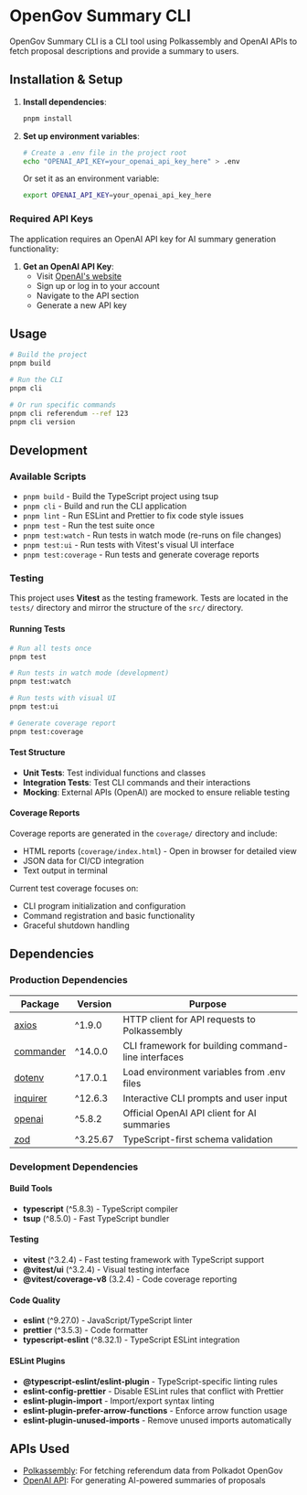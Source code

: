 # OpenGov Summary CLI

OpenGov Summary CLI is a CLI tool using Polkassembly and OpenAI APIs to fetch proposal descriptions and provide a summary to users.


## Installation & Setup

1. **Install dependencies**:
   ```bash
   pnpm install
   ```

2. **Set up environment variables**:
   ```bash
   # Create a .env file in the project root
   echo "OPENAI_API_KEY=your_openai_api_key_here" > .env
   ```

   Or set it as an environment variable:
   ```bash
   export OPENAI_API_KEY=your_openai_api_key_here
   ```

### Required API Keys
The application requires an OpenAI API key for AI summary generation functionality:

1. **Get an OpenAI API Key**:
   - Visit [OpenAI's website](https://openai.com/)
   - Sign up or log in to your account
   - Navigate to the API section
   - Generate a new API key

## Usage

```bash
# Build the project
pnpm build

# Run the CLI
pnpm cli

# Or run specific commands
pnpm cli referendum --ref 123
pnpm cli version
```

## Development

### Available Scripts

- `pnpm build` - Build the TypeScript project using tsup
- `pnpm cli` - Build and run the CLI application
- `pnpm lint` - Run ESLint and Prettier to fix code style issues
- `pnpm test` - Run the test suite once
- `pnpm test:watch` - Run tests in watch mode (re-runs on file changes)
- `pnpm test:ui` - Run tests with Vitest's visual UI interface
- `pnpm test:coverage` - Run tests and generate coverage reports

### Testing

This project uses **Vitest** as the testing framework. Tests are located in the `tests/` directory and mirror the structure of the `src/` directory.

#### Running Tests

```bash
# Run all tests once
pnpm test

# Run tests in watch mode (development)
pnpm test:watch

# Run tests with visual UI
pnpm test:ui

# Generate coverage report
pnpm test:coverage
```

#### Test Structure

- **Unit Tests**: Test individual functions and classes
- **Integration Tests**: Test CLI commands and their interactions
- **Mocking**: External APIs (OpenAI) are mocked to ensure reliable testing

#### Coverage Reports

Coverage reports are generated in the `coverage/` directory and include:
- HTML reports (`coverage/index.html`) - Open in browser for detailed view
- JSON data for CI/CD integration
- Text output in terminal

Current test coverage focuses on:
- CLI program initialization and configuration
- Command registration and basic functionality
- Graceful shutdown handling

## Dependencies

### Production Dependencies

| Package | Version | Purpose |
|---------|---------|---------|
| [axios](https://www.npmjs.com/package/axios) | ^1.9.0 | HTTP client for API requests to Polkassembly |
| [commander](https://www.npmjs.com/package/commander) | ^14.0.0 | CLI framework for building command-line interfaces |
| [dotenv](https://www.npmjs.com/package/dotenv) | ^17.0.1 | Load environment variables from .env files |
| [inquirer](https://www.npmjs.com/package/inquirer) | ^12.6.3 | Interactive CLI prompts and user input |
| [openai](https://www.npmjs.com/package/openai) | ^5.8.2 | Official OpenAI API client for AI summaries |
| [zod](https://www.npmjs.com/package/zod) | ^3.25.67 | TypeScript-first schema validation |

### Development Dependencies

#### Build Tools
- **typescript** (^5.8.3) - TypeScript compiler
- **tsup** (^8.5.0) - Fast TypeScript bundler

#### Testing
- **vitest** (^3.2.4) - Fast testing framework with TypeScript support
- **@vitest/ui** (^3.2.4) - Visual testing interface
- **@vitest/coverage-v8** (3.2.4) - Code coverage reporting

#### Code Quality
- **eslint** (^9.27.0) - JavaScript/TypeScript linter
- **prettier** (^3.5.3) - Code formatter
- **typescript-eslint** (^8.32.1) - TypeScript ESLint integration

#### ESLint Plugins
- **@typescript-eslint/eslint-plugin** - TypeScript-specific linting rules
- **eslint-config-prettier** - Disable ESLint rules that conflict with Prettier
- **eslint-plugin-import** - Import/export syntax linting
- **eslint-plugin-prefer-arrow-functions** - Enforce arrow function usage
- **eslint-plugin-unused-imports** - Remove unused imports automatically

## APIs Used

- [Polkassembly](https://docs.polkassembly.io/jekyll/2023-10-17-api-and-resources.html): For fetching referendum data from Polkadot OpenGov
- [OpenAI API](https://platform.openai.com/docs/api-reference): For generating AI-powered summaries of proposals

